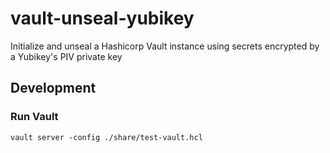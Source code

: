 vault-unseal-yubikey
====================

Initialize and unseal a Hashicorp Vault instance using secrets encrypted by a Yubikey's PIV private key


## Development

### Run Vault

```
vault server -config ./share/test-vault.hcl
```
